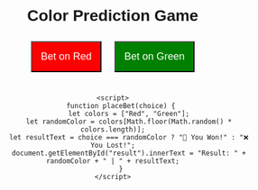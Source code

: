 <!DOCTYPE html>
<html lang="en">
<head>
    <meta charset="UTF-8">
    <meta name="viewport" content="width=device-width, initial-scale=1.0">
    <title>Color Prediction Game</title>
    <style>
        body { text-align: center; font-family: Arial, sans-serif; }
        .button { padding: 15px; margin: 10px; font-size: 18px; cursor: pointer; }
        .red { background-color: red; color: white; }
        .green { background-color: green; color: white; }
    </style>
</head>
<body>
    <h1>Color Prediction Game</h1>
    <button class="button red" onclick="placeBet('Red')">Bet on Red</button>
    <button class="button green" onclick="placeBet('Green')">Bet on Green</button>
    <h2 id="result"></h2>
    
    <script>
        function placeBet(choice) {
            let colors = ["Red", "Green"];
            let randomColor = colors[Math.floor(Math.random() * colors.length)];
            let resultText = choice === randomColor ? "🎉 You Won!" : "❌ You Lost!";
            document.getElementById("result").innerText = "Result: " + randomColor + " | " + resultText;
        }
    </script>
</body>
</html>
